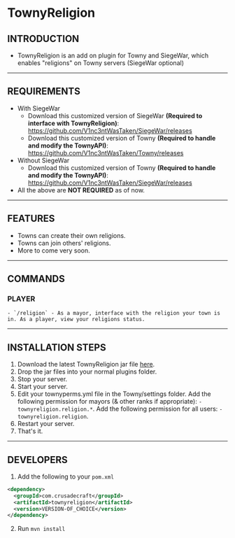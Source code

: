 
<h1>TownyReligion</h1>

## INTRODUCTION
- TownyReligion is an add on plugin for Towny and SiegeWar, which enables "religions" on Towny servers (SiegeWar optional)

---

## REQUIREMENTS
- With SiegeWar
    - Download this customized version of SiegeWar **(Required to interface with TownyReligion)**:  https://github.com/V1nc3ntWasTaken/SiegeWar/releases
    - Download this customized version of Towny **(Required to handle and modify the TownyAPI)**:  https://github.com/V1nc3ntWasTaken/Towny/releases
- Without SiegeWar
    - Download this customized version of Towny **(Required to handle and modify the TownyAPI)**:  https://github.com/V1nc3ntWasTaken/SiegeWar/releases
- All the above are **NOT REQUIRED** as of now.

---

## FEATURES
- Towns can create their own religions.
- Towns can join others' religions.
- More to come very soon.

---

## COMMANDS

### PLAYER
    - `/religion` - As a mayor, interface with the religion your town is in. As a player, view your religions status.

---

## INSTALLATION STEPS
1. Download the latest TownyReligion jar file [here](https://github.com/V1nc3ntWasTaken/TownyReligion/releases).
2. Drop the jar files into your normal plugins folder.
3. Stop your server.
4. Start your server.
5. Edit your townyperms.yml file in the Towny/settings folder.
   Add the following permission for mayors (& other ranks if appropriate):
   `- townyreligion.religion.*`.
   Add the following permission for all users:
   `- townyreligion.religion`.
6. Restart your server.
7. That's it.

---

## DEVELOPERS
1. Add the following to your `pom.xml`
```xml
<dependency>
  <groupId>com.crusadecraft</groupId>
  <artifactId>townyreligion</artifactId>
  <version>VERSION-OF_CHOICE</version>
</dependency>
```
2. Run `mvn install`
